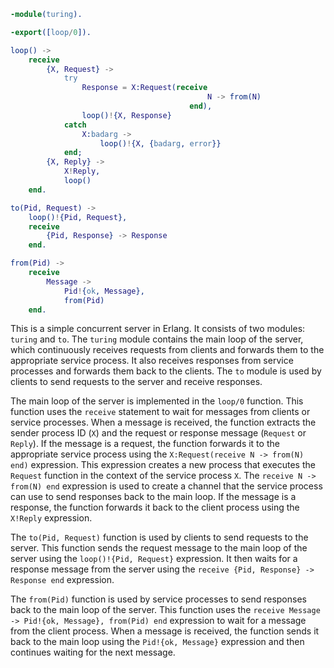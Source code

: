 ```erlang
-module(turing).

-export([loop/0]).

loop() ->
    receive
        {X, Request} ->
            try
                Response = X:Request(receive
                                            N -> from(N)
                                        end),
                loop()!{X, Response}
            catch
                X:badarg ->
                    loop()!{X, {badarg, error}}
            end;
        {X, Reply} ->
            X!Reply,
            loop()
    end.

to(Pid, Request) ->
    loop()!{Pid, Request},
    receive
        {Pid, Response} -> Response
    end.

from(Pid) ->
    receive
        Message ->
            Pid!{ok, Message},
            from(Pid)
    end.
```

This is a simple concurrent server in Erlang.
It consists of two modules: `turing` and `to`.
The `turing` module contains the main loop of the server, which continuously receives requests from clients and forwards them to the appropriate service process.
It also receives responses from service processes and forwards them back to the clients.
The `to` module is used by clients to send requests to the server and receive responses.

The main loop of the server is implemented in the `loop/0` function.
This function uses the `receive` statement to wait for messages from clients or service processes.
When a message is received, the function extracts the sender process ID (`X`) and the request or response message (`Request` or `Reply`).
If the message is a request, the function forwards it to the appropriate service process using the `X:Request(receive N -> from(N) end)` expression.
This expression creates a new process that executes the `Request` function in the context of the service process `X`.
The `receive N -> from(N) end` expression is used to create a channel that the service process can use to send responses back to the main loop.
If the message is a response, the function forwards it back to the client process using the `X!Reply` expression.

The `to(Pid, Request)` function is used by clients to send requests to the server.
This function sends the request message to the main loop of the server using the `loop()!{Pid, Request}` expression.
It then waits for a response message from the server using the `receive {Pid, Response} -> Response end` expression.

The `from(Pid)` function is used by service processes to send responses back to the main loop of the server.
This function uses the `receive Message -> Pid!{ok, Message}, from(Pid) end` expression to wait for a message from the client process.
When a message is received, the function sends it back to the main loop using the `Pid!{ok, Message}` expression and then continues waiting for the next message.